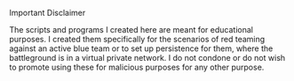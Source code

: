 Important Disclaimer

The scripts and programs I created here are meant for educational purposes. I created them specifically for the scenarios of red teaming against an active blue team or to set up persistence for them, where the battleground is in a virtual private network. I do not condone or do not wish to promote using these for malicious purposes for any other purpose.
